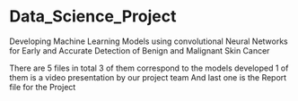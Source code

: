 # Data_Science_Project
Developing Machine Learning Models using convolutional Neural Networks for Early and Accurate Detection of Benign and Malignant Skin Cancer

There are 5 files in total 3 of them correspond to the models developed 1 of them is a video presentation by our project team And last one is the Report file for the Project

